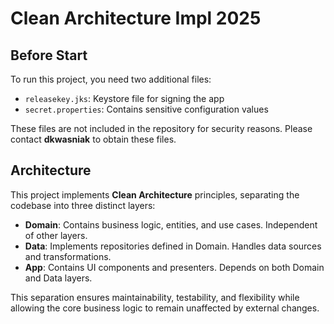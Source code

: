 # Clean Architecture Impl 2025

## Before Start

To run this project, you need two additional files:
- `releasekey.jks`: Keystore file for signing the app
- `secret.properties`: Contains sensitive configuration values

These files are not included in the repository for security reasons. Please contact **dkwasniak** to obtain these files.

## Architecture

This project implements **Clean Architecture** principles, separating the codebase into three distinct layers:

- **Domain**: Contains business logic, entities, and use cases. Independent of other layers.
- **Data**: Implements repositories defined in Domain. Handles data sources and transformations.
- **App**: Contains UI components and presenters. Depends on both Domain and Data layers.

This separation ensures maintainability, testability, and flexibility while allowing the core business logic to remain unaffected by external changes.